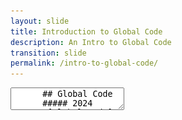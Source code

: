 ```yaml
---
layout: slide
title: Introduction to Global Code
description: An Intro to Global Code
transition: slide
permalink: /intro-to-global-code/
---
```

<section data-markdown>
    <textarea data-template>
      ## Global Code
      ##### 2024
      ![Global Code](../assets/img/2023GlobalCodeLogo_Dark.png)
      
     ---
## Who are we?
* Software engineers
* Professionals
* Educators

This is a great opportunity to introduce yourselves & talk about your own backgrounds.

* Where are you from?
* What did you study?
* What do you do now?
* What made you want to become a programmer? 
* What do you get from it? 
* Why would you encourage someone else to have a go?


---
## Who are you?
* Software engineers!
* Hand-picked

The point here is that everyone is a programmer, we don't do any gatekeeping here. If you're in the room, you're one of us. 

Here the lamplighters can talk about their experience at Global Code last year, and how things have changed for them in the last 12 months.

## Who are you?
* Selection criteria wasn't about grades but about your motivation and excitement to get into technology
* Who doesn't want to change the world?!

This is a good chance to talk about how we chose members of the class. It was entirely based on their applications. We asked four questions:

* What difference is technology making in your life right now?
* What difference does technology make to the lives of your family or the people around you?
* What will you be doing a month after the summer programme has finished?
* Read about the "moonshot philosophy". What's your moonshot for Ghana?

We're looking for people who are bold and excited about facing societal challenges with technology. We want to provide fuel for that fire & give you some of the skills you'll need.

---

## What are we here for?
* Gain new skills or improve existing ones through lots of practical exercises
* Learn to be PRO
* Gain the tools to improve the world

## What are we here for?
* Curriculum includes Python, APIs, Internet of Things

We have to teach you some stuff first of all. So there's lots of labs, which you *must* do. 

In the first week we start with the basics, Linux, GitHub, APIs and Python.

In the second week we'll get to building cool stuff using all we learned so far, and in the third and final week you'll design and build a project yourselves, in groups.

A lot of our students are excited to learn what a professional software engineer does. So let's talk about version control, CI, platforms, project management etc.

---
## Plan
* 3 weeks
* Raspberry Pi
* Advanced Python
* Electronics
* Internet of Things

All kinds of other cool stuff!
* We're *really* good at this
* Who's used git? Render? Raspberry Pi ? Arduinos ?
* Cool projects
* FUN!


## Schedule & organisation
* 9am - 4pm
* Lunch @ 12
* Casual dress
* Join slack & whatsapp -  does this still apply??
* Do the labs :)

Note:

We've discovered it's very useful to be overly strict about time. It's really the only thing that works. Start teaching at 9 and people will figure it out. And don't stay late because it overly disadvantages women who are more likely to have to get home. 

Aside from that, it's your room - feel free to shift furniture around, listen to music, show videos if you have the bandwidth. Have fun :)
     </textarea>
</section>
